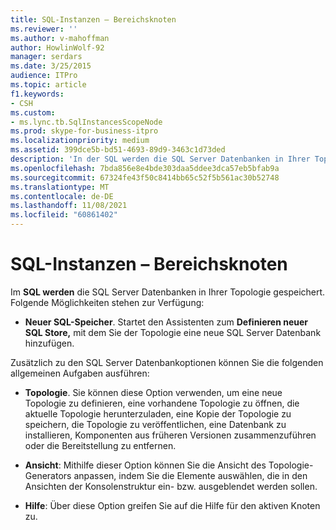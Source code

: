 ```yaml
---
title: SQL-Instanzen – Bereichsknoten
ms.reviewer: ''
ms.author: v-mahoffman
author: HowlinWolf-92
manager: serdars
ms.date: 3/25/2015
audience: ITPro
ms.topic: article
f1.keywords:
- CSH
ms.custom:
- ms.lync.tb.SqlInstancesScopeNode
ms.prod: skype-for-business-itpro
ms.localizationpriority: medium
ms.assetid: 399dce5b-bd51-4693-89d9-3463c1d73ded
description: 'In der SQL werden die SQL Server Datenbanken in Ihrer Topologie aufgelistet. Folgende Möglichkeiten stehen zur Verfügung:'
ms.openlocfilehash: 7bda856e8e4bde303daa5ddee3dca57eb5bfab9a
ms.sourcegitcommit: 67324fe43f50c8414bb65c52f5b561ac30b52748
ms.translationtype: MT
ms.contentlocale: de-DE
ms.lasthandoff: 11/08/2021
ms.locfileid: "60861402"
---
```

# <a name="sql-instances-scope-node"></a>SQL-Instanzen – Bereichsknoten
 
Im **SQL werden** die SQL Server Datenbanken in Ihrer Topologie gespeichert. Folgende Möglichkeiten stehen zur Verfügung:
  
- **Neuer SQL-Speicher**. Startet den Assistenten zum **Definieren neuer SQL Store,** mit dem Sie der Topologie eine neue SQL Server Datenbank hinzufügen.
    
Zusätzlich zu den SQL Server Datenbankoptionen können Sie die folgenden allgemeinen Aufgaben ausführen:
  
- **Topologie**. Sie können diese Option verwenden, um eine neue Topologie zu definieren, eine vorhandene Topologie zu öffnen, die aktuelle Topologie herunterzuladen, eine Kopie der Topologie zu speichern, die Topologie zu veröffentlichen, eine Datenbank zu installieren, Komponenten aus früheren Versionen zusammenzuführen oder die Bereitstellung zu entfernen.
    
- **Ansicht**: Mithilfe dieser Option können Sie die Ansicht des Topologie-Generators anpassen, indem Sie die Elemente auswählen, die in den Ansichten der Konsolenstruktur ein- bzw. ausgeblendet werden sollen.
    
- **Hilfe**: Über diese Option greifen Sie auf die Hilfe für den aktiven Knoten zu.
    


